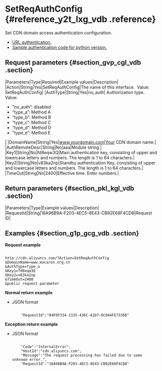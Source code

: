 # SetReqAuthConfig {#reference_y2t_lxg_vdb .reference}

Set CDN domain access authentication configuration.

-   [URL authentication.](https://help.aliyun.com/document_detail/27135.html)
-   [Sample authentication code for python version.](https://help.aliyun.com/document_detail/27277.html)

## Request parameters {#section_gvp_cgl_vdb .section}

|Parameters|Type|Required|Example values|Description|
|Action|String|Yes|SetReqAuthConfig|The name of this interface.  Value: SetReqAuthConfig|
|AuthType|String|Yes|no\_auth| Authorization type. Value:

 -   “no\_auth”: disabled
-   “type\_a”: Method A  
-   “type\_b”: Method B 
-   “type\_c”: Method C 
-   “type\_d”: Method D 
-   ”type\_e”: Method E 

 |
|DomainName|String|Yes|www.yourdomain.com|Your CDN domain name.|
|AuthRemoteDesc|String|No|aaa|Module string.|
|Key1|String|No|fd8eqw3Q|Main authentication key, consisting of upper and lowercase letters and numbers. The length is 1 to 64 characters.|
|Key2|String|No|v83ka2np|Standby authentication Key, consisting of upper and lowercase letters and numbers. The length is 1 to 64 characters.|
|TimeOut|String|No|2400|Effective time. Enter numbers.|

## Return parameters {#section_pkl_kgl_vdb .section}

|Parameters|Type|Example values|Description|
|RequestId|String|16A96B9A-F203-4EC5-8E43-CB92E68F4CD8|Request ID|

## Examples {#section_g1p_gcg_vdb .section}

**Request example**

```

http://cdn.aliyuncs.com/?Action=SetReqAuthConfig
&DomainName=www.macaron.org.cn
&AuthType=type_a
&Key1=fd8eqw3Q
&Key2=v83ka2np
&TimeOut=2400
&public request parameter
```

**Normal return example**

-   JSON format

    ```
    
        "RequestId":"04F0F334-1335-436C-A1D7-6C044FE73368"
    
    ```


**Exception return example**

-   JSON format

    ```
    
        "Code":"InternalError",
        "HostId":"cdn.aliyuncs.com",
        "Message":"The request processing has failed due to some unknown error.",
        "RequestId":"16A96B9A-F203-4EC5-8E43-CB92E68F4CD8"
    
    ```


